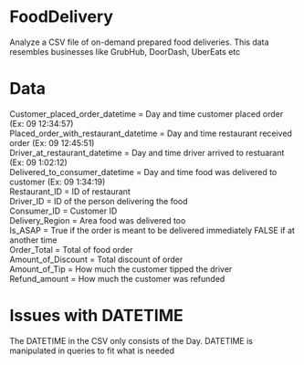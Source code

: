 # FoodDelivery
Analyze a CSV file of on-demand prepared food deliveries. 
This data resembles businesses like GrubHub, DoorDash, UberEats etc

# Data
Customer_placed_order_datetime = Day and time customer placed order (Ex: 09 12:34:57) <br/>
Placed_order_with_restaurant_datetime = Day and time restaurant received order (Ex: 09 12:45:51) <br/>
Driver_at_restaurant_datetime = Day and time driver arrived to restuarant (Ex: 09 1:02:12) <br/>
Delivered_to_consumer_datetime = Day and time food was delivered to customer (Ex: 09 1:34:19) <br/>
Restaurant_ID = ID of restaurant <br/>
Driver_ID = ID of the person delivering the food <br/>
Consumer_ID = Customer ID <br/>
Delivery_Region = Area food was delivered too <br/>
Is_ASAP = True if the order is meant to be delivered immediately FALSE if at another time <br/>
Order_Total = Total of food order <br/>
Amount_of_Discount = Total discount of order <br/>
Amount_of_Tip = How much the customer tipped the driver <br/>
Refund_amount = How much the customer was refunded <br/>

# Issues with DATETIME
The DATETIME in the CSV only consists of the Day. 
DATETIME is manipulated in queries to fit what is needed
